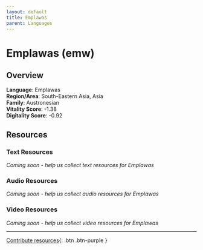 ```yaml
---
layout: default
title: Emplawas
parent: Languages
---
```


# Emplawas (emw)

## Overview

**Language**: Emplawas  
**Region/Area**: South-Eastern Asia, Asia  
**Family**: Austronesian  
**Vitality Score**: -1.38  
**Digitality Score**: -0.92  

## Resources

### Text Resources
*Coming soon - help us collect text resources for Emplawas*

### Audio Resources
*Coming soon - help us collect audio resources for Emplawas*

### Video Resources
*Coming soon - help us collect video resources for Emplawas*

---

[Contribute resources](https://fairtrain.github.io/){: .btn .btn-purple }
